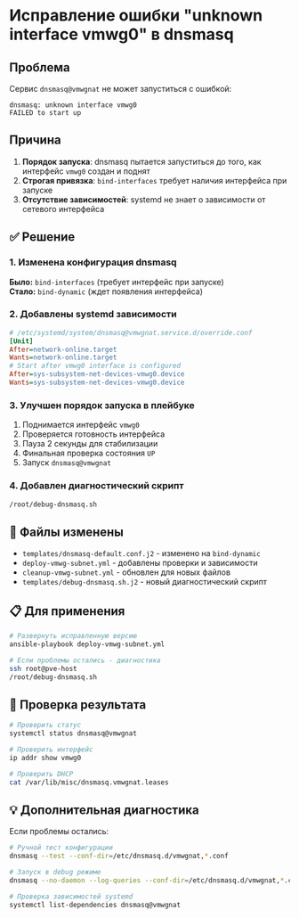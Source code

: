 # Исправление ошибки "unknown interface vmwg0" в dnsmasq

## Проблема

Сервис `dnsmasq@vmwgnat` не может запуститься с ошибкой:
```
dnsmasq: unknown interface vmwg0
FAILED to start up
```

## Причина

1. **Порядок запуска**: dnsmasq пытается запуститься до того, как интерфейс `vmwg0` создан и поднят
2. **Строгая привязка**: `bind-interfaces` требует наличия интерфейса при запуске
3. **Отсутствие зависимостей**: systemd не знает о зависимости от сетевого интерфейса

## ✅ Решение

### 1. Изменена конфигурация dnsmasq
**Было:** `bind-interfaces` (требует интерфейс при запуске)  
**Стало:** `bind-dynamic` (ждет появления интерфейса)

### 2. Добавлены systemd зависимости
```ini
# /etc/systemd/system/dnsmasq@vmwgnat.service.d/override.conf
[Unit]
After=network-online.target
Wants=network-online.target
# Start after vmwg0 interface is configured
After=sys-subsystem-net-devices-vmwg0.device
Wants=sys-subsystem-net-devices-vmwg0.device
```

### 3. Улучшен порядок запуска в плейбуке
1. Поднимается интерфейс `vmwg0`
2. Проверяется готовность интерфейса  
3. Пауза 2 секунды для стабилизации
4. Финальная проверка состояния `UP`
5. Запуск `dnsmasq@vmwgnat`

### 4. Добавлен диагностический скрипт
```bash
/root/debug-dnsmasq.sh
```

## 🔧 Файлы изменены

- `templates/dnsmasq-default.conf.j2` - изменено на `bind-dynamic`
- `deploy-vmwg-subnet.yml` - добавлены проверки и зависимости
- `cleanup-vmwg-subnet.yml` - обновлен для новых файлов
- `templates/debug-dnsmasq.sh.j2` - новый диагностический скрипт

## 📋 Для применения

```bash
# Развернуть исправленную версию
ansible-playbook deploy-vmwg-subnet.yml

# Если проблемы остались - диагностика
ssh root@pve-host
/root/debug-dnsmasq.sh
```

## 🚀 Проверка результата

```bash
# Проверить статус
systemctl status dnsmasq@vmwgnat

# Проверить интерфейс
ip addr show vmwg0

# Проверить DHCP
cat /var/lib/misc/dnsmasq.vmwgnat.leases
```

## 💡 Дополнительная диагностика

Если проблемы остались:

```bash
# Ручной тест конфигурации
dnsmasq --test --conf-dir=/etc/dnsmasq.d/vmwgnat,*.conf

# Запуск в debug режиме
dnsmasq --no-daemon --log-queries --conf-dir=/etc/dnsmasq.d/vmwgnat,*.conf

# Проверка зависимостей systemd
systemctl list-dependencies dnsmasq@vmwgnat
```
